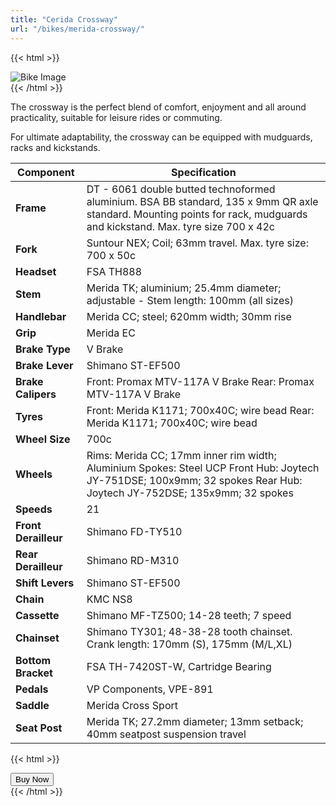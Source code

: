 ```yaml
---
title: "Cerida Crossway"
url: "/bikes/merida-crossway/"
---
```


{{< html >}}
<div class="inner-bike">
    <img src="/img/bikes/merida-crossway.png" alt="Bike Image">
</div>
{{< /html >}}

The crossway is the perfect blend of comfort, enjoyment and all around practicality, suitable for leisure rides or commuting.

For ultimate adaptability, the crossway can be equipped with mudguards, racks and kickstands.

| Component         | Specification                                                                                                     |
|-------------------|-------------------------------------------------------------------------------------------------------------------|
| **Frame**         | DT - 6061 double butted technoformed aluminium. BSA BB standard, 135 x 9mm QR axle standard. Mounting points for rack, mudguards and kickstand. Max. tyre size 700 x 42c |
| **Fork**          | Suntour NEX; Coil; 63mm travel. Max. tyre size: 700 x 50c                                                         |
| **Headset**       | FSA TH888                                                                                                         |
| **Stem**          | Merida TK; aluminium; 25.4mm diameter; adjustable - Stem length: 100mm (all sizes)                                |
| **Handlebar**     | Merida CC; steel; 620mm width; 30mm rise                                                                          |
| **Grip**          | Merida EC                                                                                                         |
| **Brake Type**    | V Brake                                                                                                           |
| **Brake Lever**   | Shimano ST-EF500                                                                                                  |
| **Brake Calipers**| Front: Promax MTV-117A V Brake Rear: Promax MTV-117A V Brake                                                      |
| **Tyres**         | Front: Merida K1171; 700x40C; wire bead Rear: Merida K1171; 700x40C; wire bead                                    |
| **Wheel Size**    | 700c                                                                                                              |
| **Wheels**        | Rims: Merida CC; 17mm inner rim width; Aluminium Spokes: Steel UCP Front Hub: Joytech JY-751DSE; 100x9mm; 32 spokes Rear Hub: Joytech JY-752DSE; 135x9mm; 32 spokes |
| **Speeds**        | 21                                                                                                                |
| **Front Derailleur**| Shimano FD-TY510                                                                                               |
| **Rear Derailleur** | Shimano RD-M310                                                                                                |
| **Shift Levers** | Shimano ST-EF500                                                                                                  |
| **Chain**         | KMC NS8                                                                                                           |
| **Cassette**      | Shimano MF-TZ500; 14-28 teeth; 7 speed                                                                            |
| **Chainset**      | Shimano TY301; 48-38-28 tooth chainset. Crank length: 170mm (S), 175mm (M/L,XL)                                   |
| **Bottom Bracket**| FSA TH-7420ST-W, Cartridge Bearing                                                                                |
| **Pedals**        | VP Components, VPE-891                                                                                            |
| **Saddle**        | Merida Cross Sport                                                                                                |
| **Seat Post**     | Merida TK; 27.2mm diameter; 13mm setback; 40mm seatpost suspension travel                                          |


{{< html >}}
<div class="inner-bike">
    <a href="/order" class="order-button">
        <button class="primary">Buy Now</button>
    </a>
</div>
{{< /html >}}